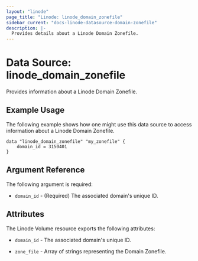 ```yaml
---
layout: "linode"
page_title: "Linode: linode_domain_zonefile"
sidebar_current: "docs-linode-datasource-domain-zonefile"
description: |-
  Provides details about a Linode Domain Zonefile.
---
```


# Data Source: linode_domain_zonefile

Provides information about a Linode Domain Zonefile.

## Example Usage

The following example shows how one might use this data source to access information about a Linode Domain Zonefile.

```hcl
data "linode_domain_zonefile" "my_zonefile" {
    domain_id = 3150401
}
```

## Argument Reference

The following argument is required:

- `domain_id` - (Required) The associated domain's unique ID.

## Attributes

The Linode Volume resource exports the following attributes:

- `domain_id` - The associated domain's unique ID.

- `zone_file` - Array of strings representing the Domain Zonefile.
